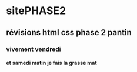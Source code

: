 # sitePHASE2
## révisions html css phase 2 pantin
### vivement vendredi
#### et samedi matin je fais la grasse mat
